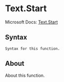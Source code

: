 ---
---

# Text.Start

Microsoft Docs: [Text.Start](https://docs.microsoft.com/en-us/powerquery-m/text-start)

## Syntax

```
Syntax for this function.
```

## About

About this function.

